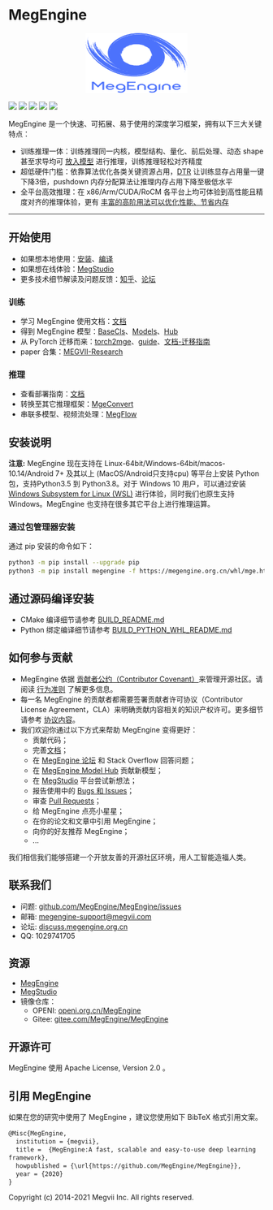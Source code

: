 # MegEngine

<p align="center">
  <img width="202" height="118" src="logo.svg">
</p>

[![](https://img.shields.io/badge/English-%E4%B8%AD%E6%96%87-green.svg)](README.md) [![](https://img.shields.io/badge/Website-MegEngine-green.svg)](https://megengine.org.cn/) [![](https://img.shields.io/badge/License-Apache%202.0-green.svg)](LICENSE) [![](https://img.shields.io/badge/Chat-on%20QQ-green.svg?logo=tencentqq)](https://jq.qq.com/?_wv=1027&k=jJcBU1xi) [![](https://img.shields.io/badge/Discuss-on%20Zhihu-8A2BE2.svg?labelColor=00BFFF&logo=zhihu)](https://www.zhihu.com/people/megengine-bot)

MegEngine 是一个快速、可拓展、易于使用的深度学习框架，拥有以下三大关键特点：

* 训练推理一体：训练推理同一内核，模型结构、量化、前后处理、动态 shape 甚至求导均可 [放入模型](https://www.megengine.org.cn/doc/stable/zh/user-guide/model-development/traced_module/index.html) 进行推理，训练推理轻松对齐精度
* 超低硬件门槛：依靠算法优化各类关键资源占用，[DTR](https://www.megengine.org.cn/doc/stable/zh/user-guide/model-development/dtr/index.html) 让训练显存占用量一键下降3倍，pushdown 内存分配算法让推理内存占用下降至极低水平
* 全平台高效推理：在 x86/Arm/CUDA/RoCM 各平台上均可体验到高性能且精度对齐的推理体验，更有 [丰富的高阶用法可以优化性能、节省内存](https://www.megengine.org.cn/doc/stable/zh/user-guide/deployment/lite/advance/index.html)

------
## 开始使用

+ 如果想本地使用：[安装](https://www.megengine.org.cn/doc/stable/zh/user-guide/install/)、[编译](https://github.com/MegEngine/MegEngine/blob/master/scripts/cmake-build/BUILD_README.md)
+ 如果想在线体验：[MegStudio](https://studio.brainpp.com/)
+ 更多技术细节解读及问题反馈：[知乎](https://www.zhihu.com/people/megengine-bot)、[论坛](https://discuss.megengine.org.cn/)

### 训练
+ 学习 MegEngine 使用文档：[文档](https://www.megengine.org.cn/doc/stable/zh/getting-started/index.html)
+ 得到 MegEngine 模型：[BaseCls](https://github.com/megvii-research/basecls)、[Models](https://github.com/MegEngine/Models)、[Hub](https://github.com/MegEngine/Hub)
+ 从 PyTorch 迁移而来：[torch2mge](https://github.com/MegEngine/torch2mge)、[guide](https://github.com/MegEngine/cheat_sheet_for_pytorch_immigrant)、[文档-迁移指南](https://www.megengine.org.cn/doc/stable/zh/user-guide/transfer-from/)
+ paper 合集：[MEGVII-Research](https://github.com/megvii-research)


### 推理

+ 查看部署指南：[文档](https://www.megengine.org.cn/doc/stable/zh/getting-started/deploy/)
+ 转换至其它推理框架：[MgeConvert](https://github.com/MegEngine/mgeconvert)
+ 串联多模型、视频流处理：[MegFlow](https://github.com/MegEngine/MegFlow)

## 安装说明

**注意:** MegEngine 现在支持在 Linux-64bit/Windows-64bit/macos-10.14/Android 7+ 及其以上 (MacOS/Android只支持cpu) 等平台上安装 Python 包，支持Python3.5 到 Python3.8。对于 Windows 10 用户，可以通过安装 [Windows Subsystem for Linux (WSL)](https://docs.microsoft.com/en-us/windows/wsl) 进行体验，同时我们也原生支持Windows。MegEngine 也支持在很多其它平台上进行推理运算。

### 通过包管理器安装

通过 pip 安装的命令如下：

```bash
python3 -m pip install --upgrade pip
python3 -m pip install megengine -f https://megengine.org.cn/whl/mge.html
```

## 通过源码编译安装

* CMake 编译细节请参考 [BUILD_README.md](scripts/cmake-build/BUILD_README.md)
* Python 绑定编译细节请参考 [BUILD_PYTHON_WHL_README.md](scripts/whl/BUILD_PYTHON_WHL_README.md)

## 如何参与贡献

* MegEngine 依据 [贡献者公约（Contributor Covenant）](https://contributor-covenant.org)来管理开源社区。请阅读 [行为准则](CODE_OF_CONDUCT.md) 了解更多信息。
* 每一名 MegEngine 的贡献者都需要签署贡献者许可协议（Contributor License Agreement，CLA）来明确贡献内容相关的知识产权许可。更多细节请参考 [协议内容](CONTRIBUTOR_LICENSE_AGREEMENT.md)。
* 我们欢迎你通过以下方式来帮助 MegEngine 变得更好：
    * 贡献代码；
    * 完善[文档](https://github.com/MegEngine/Docs)；
    * 在 [MegEngine 论坛](https://discuss.megengine.org.cn) 和 Stack Overflow 回答问题；
    * 在 [MegEngine Model Hub](https://github.com/megengine/hub) 贡献新模型；
    * 在 [MegStudio](https://studio.brainpp.com) 平台尝试新想法；
    * 报告使用中的 [Bugs 和 Issues](https://github.com/MegEngine/MegEngine/issues)；
    * 审查 [Pull Requests](https://github.com/MegEngine/MegEngine/pulls)；
    * 给 MegEngine 点亮小星星；
    * 在你的论文和文章中引用 MegEngine；
    * 向你的好友推荐 MegEngine；
    * ...

我们相信我们能够搭建一个开放友善的开源社区环境，用人工智能造福人类。

## 联系我们

* 问题: [github.com/MegEngine/MegEngine/issues](https://github.com/MegEngine/MegEngine/issues)
* 邮箱: [megengine-support@megvii.com](mailto:megengine-support@megvii.com)
* 论坛: [discuss.megengine.org.cn](https://discuss.megengine.org.cn)
* QQ: 1029741705


## 资源

- [MegEngine](https://megengine.org.cn)
- [MegStudio](https://studio.brainpp.com)
- 镜像仓库：
   - OPENI: [openi.org.cn/MegEngine](https://www.openi.org.cn/html/2020/Framework_0325/18.html)
   - Gitee: [gitee.com/MegEngine/MegEngine](https://gitee.com/MegEngine/MegEngine)

## 开源许可

MegEngine 使用 Apache License, Version 2.0 。

## 引用 MegEngine
如果在您的研究中使用了 MegEngine ，建议您使用如下 BibTeX 格式引用文案。

```
@Misc{MegEngine,
  institution = {megvii},
  title =  {MegEngine:A fast, scalable and easy-to-use deep learning framework},
  howpublished = {\url{https://github.com/MegEngine/MegEngine}},
  year = {2020}
}
```

Copyright (c) 2014-2021 Megvii Inc. All rights reserved.
